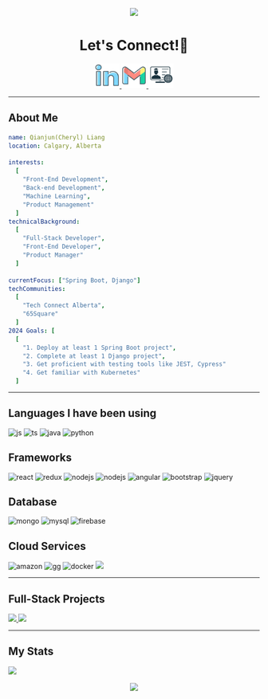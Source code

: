 <p align="center">
    <img src="https://capsule-render.vercel.app/api?type=waving&color=gradient&text=Hello!%20I%20am%20Qianjun%20Liang&fontSize=40&height=100&width=100&section=header" />
</p>


<h1 align="center">
  Let's Connect!💬
</h1>
<p align="center">
    <a href="https://www.linkedin.com/in/qianjun-liang">
  <img height="50" src="./public/social/linkedin.png"/>
    </a>
    <a href="mailto:qianjunliang.ql@gmail.com">
      <img height="50" src="./public/social/gmail.png"/>
</a>
        <a href="https://qianjun-ql.github.io/">
      <img height="50" src="./public/social/personalWebsite.jpg"/>
</a>
</p>





---

<h2>About Me</h2>

```yaml
name: Qianjun(Cheryl) Liang
location: Calgary, Alberta

interests:
  [
    "Front-End Development",
    "Back-end Development",
    "Machine Learning",
    "Product Management"
  ]
technicalBackground:
  [
    "Full-Stack Developer",
    "Front-End Developer",
    "Product Manager"
  ]
  
currentFocus: ["Spring Boot, Django"]
techCommunities:
  [
    "Tech Connect Alberta",
    "65Square"
  ]
2024 Goals: [
  [
    "1. Deploy at least 1 Spring Boot project",
    "2. Complete at least 1 Django project",
    "3. Get proficient with testing tools like JEST, Cypress"
    "4. Get familiar with Kubernetes"
  ]
```

---

<h2>Languages I have been using</h2>
<p align="left">
<img src="https://img.shields.io/badge/JavaScript-black?logo=javascript&logoColor=yellow" alt="js" height="25"/>
<img src="https://img.shields.io/badge/TypeScript-black?logo=typescript&logoColor=blue" alt="ts" height="25"/>
<img src="https://img.shields.io/badge/Java-black?logoColor=blue" alt="java" height="25"/>
<img src="https://img.shields.io/badge/Python-black?logo=python&logoColor=blue" alt="python"height="25"/>
</p>

<h2>Frameworks</h2>
<p align="left">
<img src="https://img.shields.io/badge/React-black?logo=react&logoColor=blue" alt="react" height="25"/>
<img src="https://img.shields.io/badge/Redux-black?logo=redux&logoColor=blue" alt="redux" height="25"/>
<img src="https://img.shields.io/badge/Nodejs-black?logo=nodedotjs&logoColor=green" alt="nodejs" height="25"/>
<img src="https://img.shields.io/badge/Spring%20Boot-black?logo=springboot&logoColor=green" alt="nodejs" height="25"/>
<img src="https://img.shields.io/badge/Angular-black?logo=angular&logoColor=orange" alt="angular" height="25"/>
<img src="https://img.shields.io/badge/Bootstrap-black?logo=bootstrap&logoColor=blue" alt="bootstrap" height="25"/>
<img src="https://img.shields.io/badge/jquery-black?logo=jquery&logoColor=blue" alt="jquery" height="25"/>
</p>

<h2>Database</h2>
<p align="left">
<img src="https://img.shields.io/badge/MongoDB-black?logo=mongodb&logoColor=green" alt="mongo" height="25"/>
<img src="https://img.shields.io/badge/MySQL-black?logo=mysql&logoColor=blue"  alt="mysql" height="25"/>
<img src="https://img.shields.io/badge/Firebase-black?logo=firebase&logoColor=yellow" alt="firebase" height="25"/>

</p>

<h2>Cloud Services</h2>
<p align="left">
<img src="https://img.shields.io/badge/AmazonS3-black?logo=amazons3&logoColor=orange" alt="amazon"/>
<img src="https://img.shields.io/badge/GoogleCloud-black?logo=googlecloud&logoColor=blue" alt="gg"/>
<img src="https://img.shields.io/badge/Docker-black?logo=docker&logoColor=blue" alt="docker"/>
<img src="https://img.shields.io/badge/GitLab-black?logo=gitlab&logoColor=orange" />
</p>

---
<h2>Full-Stack Projects</h2>
    <a href="https://github.com/qianjun-ql/ecommerce-front">
  <img height="25" src="https://img.shields.io/badge/Next.js-Ecommerce%3A%20client side-blue"/>
    </a>
        <a href="https://github.com/qianjun-ql/ecommerce-admin">
  <img height="25" src="https://img.shields.io/badge/Next.js-Ecommerce%3A%20admin-blue"/>
    </a>
</p>

---
<h2>My Stats</h2>
<img src="https://github-readme-stats.vercel.app/api/top-langs/?username=qianjun-ql&hide=html&hide_border=true&layout=compact&langs_count=6&exclude_repo=qianjun-ql&text_color=000&icon_color=fff&bg_color=0,E0D2FF,FFD0B4,FFA2A2&theme=graywhite" />

<p align="center">
        <img src="https://capsule-render.vercel.app/api?type=waving&color=gradient&height=100&width=100&section=footer" />
</p>

<!---
qianjun-ql/qianjun-ql is a ✨ special ✨ repository because i< img src="this file) appears on your GitHub profile.
You can click the Preview link to take a look at your changes.
--->
